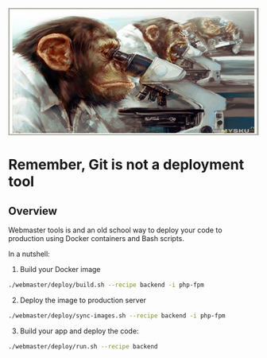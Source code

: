 <p align="center">
    <img width="100%" height="256px" src="https://raw.githubusercontent.com/AgentCoop/webmaster/master/docs/banner.jpg" />
    <h1>Remember, Git is not a deployment tool</h1>
</p>

## Overview
Webmaster tools is and an old school way to deploy your code to production using Docker containers and Bash scripts.

In a nutshell:
1. Build your Docker image
```bash
./webmaster/deploy/build.sh --recipe backend -i php-fpm
```

2. Deploy the image to production server
```bash
./webmaster/deploy/sync-images.sh --recipe backend -i php-fpm
```

3. Build your app and deploy the code:
```bash
./webmaster/deploy/run.sh --recipe backend
```
